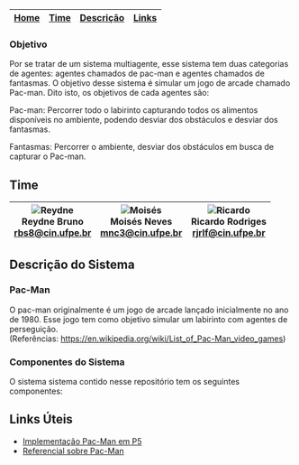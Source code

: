 | [Home]() | [Time](https) | [Descrição](/artefatos/) | [Links]() |
|-|-|-|-|


### Objetivo
Por se tratar de um sistema multiagente, esse sistema tem duas categorias de agentes: agentes chamados de pac-man e agentes chamados de fantasmas. O objetivo desse sistema é simular um jogo de arcade chamado Pac-man. Dito isto, os objetivos de cada agentes são:

  Pac-man: Percorrer todo o labirinto capturando todos os alimentos disponíveis no ambiente, podendo desviar dos obstáculos e desviar dos fantasmas.

  Fantasmas: Percorrer o ambiente, desviar dos obstáculos em busca de capturar o Pac-man. 



## Time
|![Reydne](https://user-images.githubusercontent.com/28721925/95084810-c7466b80-06f4-11eb-85d4-b1e5bdce4099.jpg) <br>Reydne Bruno<br>rbs8@cin.ufpe.br|![Moisés](https://user-images.githubusercontent.com/28721925/95085952-438d7e80-06f6-11eb-9fe2-d7dbd88a1393.jpg) <br>Moisés Neves<br><mnc3@cin.ufpe.br>| ![Ricardo](https://user-images.githubusercontent.com/28721925/95084749-b1d14180-06f4-11eb-8202-164dc415c329.jpg) <br>Ricardo Rodriges<br><rjrlf@cin.ufpe.br>
|-|-|-|

## Descrição do Sistema 
### Pac-Man
  O pac-man originalmente é um jogo de arcade lançado inicialmente no ano de 1980. Esse jogo tem como objetivo simular um labirinto com agentes de perseguição.   
(Referências: https://en.wikipedia.org/wiki/List_of_Pac-Man_video_games)

### Componentes do Sistema 
  O sistema sistema contido nesse repositório tem os seguintes componentes:  


## Links Úteis
- [Implementação Pac-Man em P5](https://www.youtube.com/watch?v=gz9kNwwglsc&t=8172s&ab_channel=Kaelinator)
- [Referencial sobre Pac-Man](https://en.wikipedia.org/wiki/List_of_Pac-Man_video_games)

